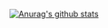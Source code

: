 [![Anurag's github stats](https://github-readme-stats.vercel.app/api?username=LifeAlsoIsGG)](https://github.com/anuraghazra/github-readme-stats)

<!--
**LifeAlsoIsGG/LifeAlsoIsGG** is a ✨ _special_ ✨ repository because its `README.md` (this file) appears on your GitHub profile.

Here are some ideas to get you started:

- 🔭 I’m currently working on ...
- 🌱 I’m currently learning ...
- 👯 I’m looking to collaborate on ...
- 🤔 I’m looking for help with ...
- 💬 Ask me about ...
- 📫 How to reach me: ...
- 😄 Pronouns: ...
- ⚡ Fun fact: ...
-->
